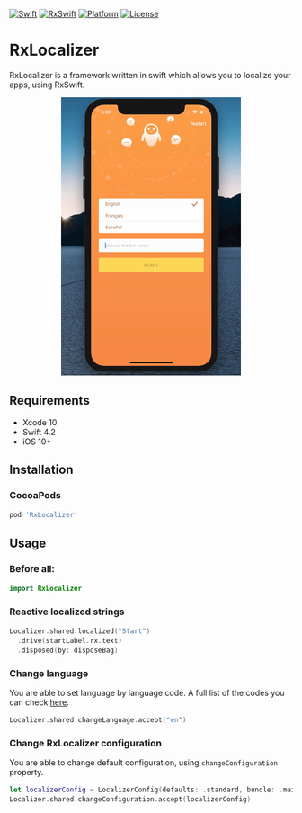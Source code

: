 [![Swift](https://img.shields.io/badge/swift-4.2-orange.svg)](https://github.com/khambir/RxLocalizer)
[![RxSwift](https://img.shields.io/badge/RxSwift-4.3.1-red.svg)](https://github.com/ReactiveX/RxSwift)
[![Platform](https://img.shields.io/badge/iOS-10+-blue.svg)](https://github.com/khambir/RxLocalizer/blob/master/LICENSE)
[![License](https://img.shields.io/badge/license-MIT-brightgreen.svg)]()

# RxLocalizer

RxLocalizer is a framework written in swift which allows you to localize your apps, using RxSwift. 

<p align="center"><img src="demo.gif" width="320" height="495" />

## Requirements

- Xcode 10
- Swift 4.2
- iOS 10+

## Installation

### CocoaPods

```ruby
pod 'RxLocalizer'
```

## Usage

### Before all:

```swift
import RxLocalizer
```

### Reactive localized strings

```swift
Localizer.shared.localized("Start")
  .drive(startLabel.rx.text)
  .disposed(by: disposeBag)
```

### Change language

You are able to set language by language code. 
A full list of the codes you can check [here](https://www.ibabbleon.com/iOS-Language-Codes-ISO-639.html).
```swift
Localizer.shared.changeLanguage.accept("en")
```

### Change RxLocalizer configuration

You are able to change default configuration, using `changeConfiguration` property.

```swift
let localizerConfig = LocalizerConfig(defaults: .standard, bundle: .main, tableName: "Localizable")
Localizer.shared.changeConfiguration.accept(localizerConfig)
```

